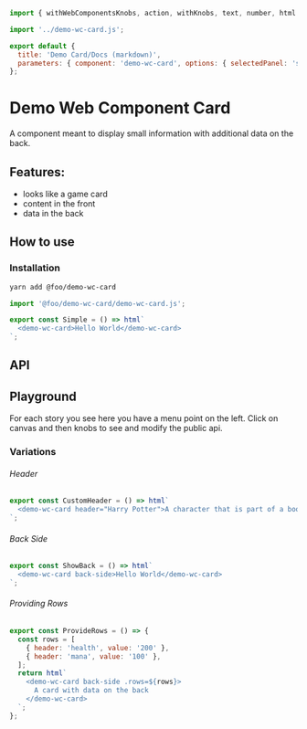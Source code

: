 ```js script
import { withWebComponentsKnobs, action, withKnobs, text, number, html } from '../../index.js';

import '../demo-wc-card.js';

export default {
  title: 'Demo Card/Docs (markdown)',
  parameters: { component: 'demo-wc-card', options: { selectedPanel: 'storybookjs/knobs/panel' } },
};
```

# Demo Web Component Card

A component meant to display small information with additional data on the back.

## Features:

- looks like a game card
- content in the front
- data in the back

## How to use

### Installation

```bash
yarn add @foo/demo-wc-card
```

```js
import '@foo/demo-wc-card/demo-wc-card.js';
```

```js preview-story
export const Simple = () => html`
  <demo-wc-card>Hello World</demo-wc-card>
`;
```

## API

<sb-props of="demo-wc-card"></sb-props>

## Playground

For each story you see here you have a menu point on the left.
Click on canvas and then knobs to see and modify the public api.

### Variations

###### Header

```js story
export const CustomHeader = () => html`
  <demo-wc-card header="Harry Potter">A character that is part of a book series...</demo-wc-card>
`;
```

###### Back Side

```js story
export const ShowBack = () => html`
  <demo-wc-card back-side>Hello World</demo-wc-card>
`;
```

###### Providing Rows

```js story
export const ProvideRows = () => {
  const rows = [
    { header: 'health', value: '200' },
    { header: 'mana', value: '100' },
  ];
  return html`
    <demo-wc-card back-side .rows=${rows}>
      A card with data on the back
    </demo-wc-card>
  `;
};
```
